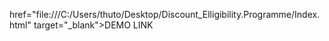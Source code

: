 </a>href="file:///C:/Users/thuto/Desktop/Discount_Elligibility.Programme/Index.html" target="_blank">DEMO LINK</a>
